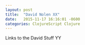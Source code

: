```yaml
---
layout: post
title:  "David Nolen XX"
date:   2015-11-17 16:16:01 -0600
categories: ClojureScript Clojure
---
```


Links to the David Stuff YY
